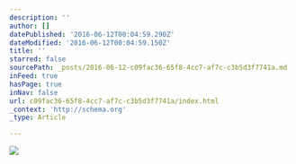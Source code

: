 ```yaml
---
description: ''
author: []
datePublished: '2016-06-12T00:04:59.290Z'
dateModified: '2016-06-12T00:04:59.150Z'
title: ''
starred: false
sourcePath: _posts/2016-06-12-c09fac36-65f8-4cc7-af7c-c3b5d3f7741a.md
inFeed: true
hasPage: true
inNav: false
url: c09fac36-65f8-4cc7-af7c-c3b5d3f7741a/index.html
_context: 'http://schema.org'
_type: Article

---
```

![](https://the-grid-user-content.s3-us-west-2.amazonaws.com/befe6205-21f6-44fa-a02f-a488ed62d3c8.jpg)